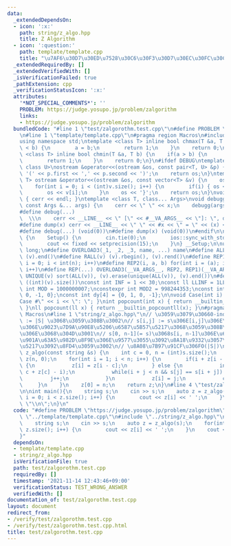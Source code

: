 ```yaml
---
data:
  _extendedDependsOn:
  - icon: ':x:'
    path: string/z_algo.hpp
    title: Z Algorithm
  - icon: ':question:'
    path: template/template.cpp
    title: "\u7AF6\u30D7\u30ED\u7528\u30C6\u30F3\u30D7\u30EC\u30FC\u30C8"
  _extendedRequiredBy: []
  _extendedVerifiedWith: []
  _isVerificationFailed: true
  _pathExtension: cpp
  _verificationStatusIcon: ':x:'
  attributes:
    '*NOT_SPECIAL_COMMENTS*': ''
    PROBLEM: https://judge.yosupo.jp/problem/zalgorithm
    links:
    - https://judge.yosupo.jp/problem/zalgorithm
  bundledCode: "#line 1 \"test/zalgorothm.test.cpp\"\n#define PROBLEM \"https://judge.yosupo.jp/problem/zalgorithm\"\
    \n#line 1 \"template/template.cpp\"\n#pragma region Macros\n#include <bits/stdc++.h>\n\
    using namespace std;\ntemplate <class T> inline bool chmax(T &a, T b) {\n    if(a\
    \ < b) {\n        a = b;\n        return 1;\n    }\n    return 0;\n}\ntemplate\
    \ <class T> inline bool chmin(T &a, T b) {\n    if(a > b) {\n        a = b;\n\
    \        return 1;\n    }\n    return 0;\n}\n#ifdef DEBUG\ntemplate <class T,\
    \ class U>\nostream &operator<<(ostream &os, const pair<T, U> &p) {\n    os <<\
    \ '(' << p.first << ',' << p.second << ')';\n    return os;\n}\ntemplate <class\
    \ T> ostream &operator<<(ostream &os, const vector<T> &v) {\n    os << '{';\n\
    \    for(int i = 0; i < (int)v.size(); i++) {\n        if(i) { os << ','; }\n\
    \        os << v[i];\n    }\n    os << '}';\n    return os;\n}\nvoid debugg()\
    \ { cerr << endl; }\ntemplate <class T, class... Args>\nvoid debugg(const T &x,\
    \ const Args &... args) {\n    cerr << \" \" << x;\n    debugg(args...);\n}\n\
    #define debug(...)                                                           \
    \  \\\n    cerr << __LINE__ << \" [\" << #__VA_ARGS__ << \"]: \", debugg(__VA_ARGS__)\n\
    #define dump(x) cerr << __LINE__ << \" \" << #x << \" = \" << (x) << endl\n#else\n\
    #define debug(...) (void(0))\n#define dump(x) (void(0))\n#endif\n\nstruct Setup\
    \ {\n    Setup() {\n        cin.tie(0);\n        ios::sync_with_stdio(false);\n\
    \        cout << fixed << setprecision(15);\n    }\n} __Setup;\n\nusing ll = long\
    \ long;\n#define OVERLOAD3(_1, _2, _3, name, ...) name\n#define ALL(v) (v).begin(),\
    \ (v).end()\n#define RALL(v) (v).rbegin(), (v).rend()\n#define REP1(i, n) for(int\
    \ i = 0; i < int(n); i++)\n#define REP2(i, a, b) for(int i = (a); i < int(b);\
    \ i++)\n#define REP(...) OVERLOAD3(__VA_ARGS__, REP2, REP1)(__VA_ARGS__)\n#define\
    \ UNIQUE(v) sort(ALL(v)), (v).erase(unique(ALL(v)), (v).end())\n#define SZ(v)\
    \ ((int)(v).size())\nconst int INF = 1 << 30;\nconst ll LLINF = 1LL << 60;\nconstexpr\
    \ int MOD = 1000000007;\nconstexpr int MOD2 = 998244353;\nconst int dx[4] = {1,\
    \ 0, -1, 0};\nconst int dy[4] = {0, 1, 0, -1};\n\nvoid Case(int i) { cout << \"\
    Case #\" << i << \": \"; }\nint popcount(int x) { return __builtin_popcount(x);\
    \ }\nll popcount(ll x) { return __builtin_popcountll(x); }\n#pragma endregion\
    \ Macros\n#line 1 \"string/z_algo.hpp\"\n// \u3059\u3079\u30660-indexed\n// n\
    \ := |S| \u3068\u3059\u308B\u3002\n// s[i,j] := s\u306E[i,j]\u306E\u7BC4\u56F2\
    \u306E\u9023\u7D9A\u90E8\u5206\u6587\u5B57\u5217\u3068\u3059\u308B\u3002\u3053\
    \u306E\u3068\u304D\u3001\n// s[0, n-1](= s)\u3068s[i, n-1]\u306E\u6700\u9577\u5171\
    \u901A\u63A5\u982D\u8F9E\u306E\u9577\u3055\u3092\u8A18\u9332\u3057\u305F\u914D\
    \u5217\u3092\u8FD4\u3059\u3002\n// \u8A08\u7B97\u91CF\u306FO(|S|)\nvector<int>\
    \ z_algo(const string &s) {\n    int c = 0, n = (int)s.size();\n    vector<int>\
    \ z(n, 0);\n    for(int i = 1; i < n; i++) {\n        if(i + z[i - c] < c + z[c])\
    \ {\n            z[i] = z[i - c];\n        } else {\n            int j = max(0,\
    \ c + z[c] - i);\n            while(i + j < n && s[j] == s[i + j]) {\n       \
    \         j++;\n            }\n            z[i] = j;\n            c = i;\n   \
    \     }\n    }\n    z[0] = n;\n    return z;\n}\n#line 4 \"test/zalgorothm.test.cpp\"\
    \n\nint main(){\n    string s;\n    cin >> s;\n    auto z = z_algo(s);\n    for(int\
    \ i = 0; i < z.size(); i++) {\n        cout << z[i] << ' ';\n    }\n    cout <<\
    \ \"\\n\";\n}\n"
  code: "#define PROBLEM \"https://judge.yosupo.jp/problem/zalgorithm\"\n#include\
    \ \"../template/template.cpp\"\n#include \"../string/z_algo.hpp\"\n\nint main(){\n\
    \    string s;\n    cin >> s;\n    auto z = z_algo(s);\n    for(int i = 0; i <\
    \ z.size(); i++) {\n        cout << z[i] << ' ';\n    }\n    cout << \"\\n\";\n\
    }"
  dependsOn:
  - template/template.cpp
  - string/z_algo.hpp
  isVerificationFile: true
  path: test/zalgorothm.test.cpp
  requiredBy: []
  timestamp: '2021-11-14 12:43:46+09:00'
  verificationStatus: TEST_WRONG_ANSWER
  verifiedWith: []
documentation_of: test/zalgorothm.test.cpp
layout: document
redirect_from:
- /verify/test/zalgorothm.test.cpp
- /verify/test/zalgorothm.test.cpp.html
title: test/zalgorothm.test.cpp
---
```

